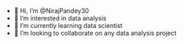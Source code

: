 - 👋 Hi, I’m @NirajPandey30
- 👀 I’m interested in data analysis
- 🌱 I’m currently learning data scientist
- 💞️ I’m looking to collaborate on any data analysis project
